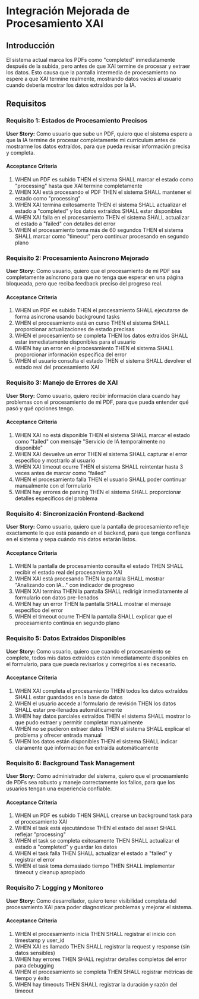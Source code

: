 # Integración Mejorada de Procesamiento XAI

## Introducción

El sistema actual marca los PDFs como "completed" inmediatamente después de la subida, pero antes de que XAI termine de procesar y extraer los datos. Esto causa que la pantalla intermedia de procesamiento no espere a que XAI termine realmente, mostrando datos vacíos al usuario cuando debería mostrar los datos extraídos por la IA.

## Requisitos

### Requisito 1: Estados de Procesamiento Precisos

**User Story:** Como usuario que sube un PDF, quiero que el sistema espere a que la IA termine de procesar completamente mi currículum antes de mostrarme los datos extraídos, para que pueda revisar información precisa y completa.

#### Acceptance Criteria

1. WHEN un PDF es subido THEN el sistema SHALL marcar el estado como "processing" hasta que XAI termine completamente
2. WHEN XAI está procesando el PDF THEN el sistema SHALL mantener el estado como "processing" 
3. WHEN XAI termina exitosamente THEN el sistema SHALL actualizar el estado a "completed" y los datos extraídos SHALL estar disponibles
4. WHEN XAI falla en el procesamiento THEN el sistema SHALL actualizar el estado a "failed" con detalles del error
5. WHEN el procesamiento toma más de 60 segundos THEN el sistema SHALL marcar como "timeout" pero continuar procesando en segundo plano

### Requisito 2: Procesamiento Asíncrono Mejorado

**User Story:** Como usuario, quiero que el procesamiento de mi PDF sea completamente asíncrono para que no tenga que esperar en una página bloqueada, pero que reciba feedback preciso del progreso real.

#### Acceptance Criteria

1. WHEN un PDF es subido THEN el procesamiento SHALL ejecutarse de forma asíncrona usando background tasks
2. WHEN el procesamiento está en curso THEN el sistema SHALL proporcionar actualizaciones de estado precisas
3. WHEN el procesamiento se completa THEN los datos extraídos SHALL estar inmediatamente disponibles para el usuario
4. WHEN hay un error en el procesamiento THEN el sistema SHALL proporcionar información específica del error
5. WHEN el usuario consulta el estado THEN el sistema SHALL devolver el estado real del procesamiento XAI

### Requisito 3: Manejo de Errores de XAI

**User Story:** Como usuario, quiero recibir información clara cuando hay problemas con el procesamiento de mi PDF, para que pueda entender qué pasó y qué opciones tengo.

#### Acceptance Criteria

1. WHEN XAI no está disponible THEN el sistema SHALL marcar el estado como "failed" con mensaje "Servicio de IA temporalmente no disponible"
2. WHEN XAI devuelve un error THEN el sistema SHALL capturar el error específico y mostrarlo al usuario
3. WHEN XAI timeout ocurre THEN el sistema SHALL reintentar hasta 3 veces antes de marcar como "failed"
4. WHEN el procesamiento falla THEN el usuario SHALL poder continuar manualmente con el formulario
5. WHEN hay errores de parsing THEN el sistema SHALL proporcionar detalles específicos del problema

### Requisito 4: Sincronización Frontend-Backend

**User Story:** Como usuario, quiero que la pantalla de procesamiento refleje exactamente lo que está pasando en el backend, para que tenga confianza en el sistema y sepa cuándo mis datos estarán listos.

#### Acceptance Criteria

1. WHEN la pantalla de procesamiento consulta el estado THEN SHALL recibir el estado real del procesamiento XAI
2. WHEN XAI está procesando THEN la pantalla SHALL mostrar "Analizando con IA..." con indicador de progreso
3. WHEN XAI termina THEN la pantalla SHALL redirigir inmediatamente al formulario con datos pre-llenados
4. WHEN hay un error THEN la pantalla SHALL mostrar el mensaje específico del error
5. WHEN el timeout ocurre THEN la pantalla SHALL explicar que el procesamiento continúa en segundo plano

### Requisito 5: Datos Extraídos Disponibles

**User Story:** Como usuario, quiero que cuando el procesamiento se complete, todos mis datos extraídos estén inmediatamente disponibles en el formulario, para que pueda revisarlos y corregirlos si es necesario.

#### Acceptance Criteria

1. WHEN XAI completa el procesamiento THEN todos los datos extraídos SHALL estar guardados en la base de datos
2. WHEN el usuario accede al formulario de revisión THEN los datos SHALL estar pre-llenados automáticamente
3. WHEN hay datos parciales extraídos THEN el sistema SHALL mostrar lo que pudo extraer y permitir completar manualmente
4. WHEN no se pudieron extraer datos THEN el sistema SHALL explicar el problema y ofrecer entrada manual
5. WHEN los datos están disponibles THEN el sistema SHALL indicar claramente qué información fue extraída automáticamente

### Requisito 6: Background Task Management

**User Story:** Como administrador del sistema, quiero que el procesamiento de PDFs sea robusto y maneje correctamente los fallos, para que los usuarios tengan una experiencia confiable.

#### Acceptance Criteria

1. WHEN un PDF es subido THEN SHALL crearse un background task para el procesamiento XAI
2. WHEN el task está ejecutándose THEN el estado del asset SHALL reflejar "processing"
3. WHEN el task se completa exitosamente THEN SHALL actualizar el estado a "completed" y guardar los datos
4. WHEN el task falla THEN SHALL actualizar el estado a "failed" y registrar el error
5. WHEN el task toma demasiado tiempo THEN SHALL implementar timeout y cleanup apropiado

### Requisito 7: Logging y Monitoreo

**User Story:** Como desarrollador, quiero tener visibilidad completa del procesamiento XAI para poder diagnosticar problemas y mejorar el sistema.

#### Acceptance Criteria

1. WHEN el procesamiento inicia THEN SHALL registrar el inicio con timestamp y user_id
2. WHEN XAI es llamado THEN SHALL registrar la request y response (sin datos sensibles)
3. WHEN hay errores THEN SHALL registrar detalles completos del error para debugging
4. WHEN el procesamiento se completa THEN SHALL registrar métricas de tiempo y éxito
5. WHEN hay timeouts THEN SHALL registrar la duración y razón del timeout